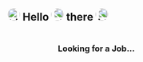 <div style="left:50%; transform: translateX(-50%); display: inline-block;">
<h2 style="display: inline-block;"><img style="border-radius:20px; width: 25px; height: 25px" src="https://raw.githubusercontent.com/marcos-inja/marcos-inja/main/gifs/hi.gif" alt="hi">
 Hello
 <img style="border-radius:20px; width: 25px; height: 25px; transform: rotateY(180deg);" src="https://emoji.discadia.com/emojis/dd0632ac-73b9-493c-ba18-45edd0b6d0c2.GIF" alt="head">
 there
 <img style="border-radius:20px; width: 25px; height: 25px; transform: rotateY(180deg);" src="https://raw.githubusercontent.com/marcos-inja/marcos-inja/main/gifs/hi.gif" alt="hi2">
</h2>
</div>

<h3>Looking for a Job...</h3>

<!--
**AmirhossainJ123/AmirhossainJ123** is a ✨ _special_ ✨ repository because its `README.md` (this file) appears on your GitHub profile.

Here are some ideas to get you started:

- 🔭 I’m currently working on ...
- 🌱 I’m currently learning ...
- 👯 I’m looking to collaborate on ...
- 🤔 I’m looking for help with ...
- 💬 Ask me about ...
- 📫 How to reach me: ...
- 😄 Pronouns: ...
- ⚡ Fun fact: ...
-->
